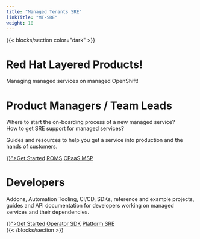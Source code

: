 ```yaml
---
title: "Managed Tenants SRE"
linkTitle: "MT-SRE"
weight: 10
---
```


{{< blocks/section color="dark" >}}

<div class="cover-section">
  <h1 class="display-1">Red Hat Layered Products!</h1>
  <p class="lead">Managing managed services on managed OpenShift!</p>
  <div class="mt-5 animate__animated animate__slideInLeft animate__fast">
    <h1>Product Managers / Team Leads</h1>
    <p> Where to start the on-boarding process of a new managed service?<br>
      How to get SRE support for managed services? </p>
    <p> Guides and resources to help you get a service into production and
      the hands of customers. </p>
    <a class="btn btn-lg btn-primary mr-3 mb-4"
      href="{{< relref "/docs/onboarding" >}}">Get Started</a>
    <a class="btn btn-lg btn-outline-light mr-3 mb-4"
      href="https://source.redhat.com/communitiesatredhat/communitiesofpractice/cross_cutting_co/managed_services_cop/wiki/draft_how_to_get_started_with_roms_repeatable_onboarding_for_managed_services">ROMS</a>
    <a class="btn btn-lg btn-outline-light mr-3 mb-4"
      href="https://cpaas.pages.redhat.com/documentation/">CPaaS MSP</a>
  </div>
  <div
    class="mt-5 animate__animated animate__slideInLeft animate__fast animate__delay-1s">
    <h1>Developers</h1>
    <p>
      Addons, Automation Tooling, CI/CD, SDKs, reference and example projects, guides and API documentation for developers working on managed services and their dependencies.
    </p>
    <a class="btn btn-lg btn-primary mr-3 mb-4" href="{{< relref "/docs/creating-addons" >}}">Get Started</a>
    <a class="btn btn-lg btn-outline-light mr-3 mb-4" href="https://sdk.operatorframework.io/docs/">Operator SDK</a>
    <a class="btn btn-lg btn-outline-light mr-3 mb-4" href="https://source.redhat.com/groups/public/openshiftplatformsre">Platform SRE</a>
  </div>

</div>
{{< /blocks/section >}}
